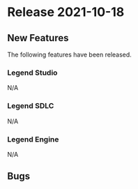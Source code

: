 # Release 2021-10-18

## New Features 

The following features have been released.

### Legend Studio 

N/A

### Legend SDLC   

N/A

### Legend Engine 

N/A

## Bugs 
